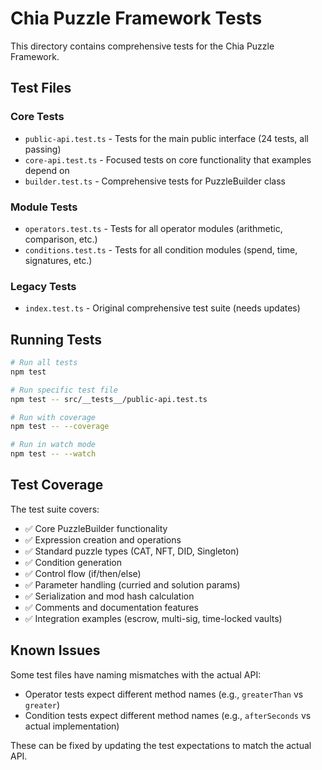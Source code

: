# Chia Puzzle Framework Tests

This directory contains comprehensive tests for the Chia Puzzle Framework.

## Test Files

### Core Tests
- `public-api.test.ts` - Tests for the main public interface (24 tests, all passing)
- `core-api.test.ts` - Focused tests on core functionality that examples depend on
- `builder.test.ts` - Comprehensive tests for PuzzleBuilder class

### Module Tests
- `operators.test.ts` - Tests for all operator modules (arithmetic, comparison, etc.)
- `conditions.test.ts` - Tests for all condition modules (spend, time, signatures, etc.)

### Legacy Tests
- `index.test.ts` - Original comprehensive test suite (needs updates)

## Running Tests

```bash
# Run all tests
npm test

# Run specific test file
npm test -- src/__tests__/public-api.test.ts

# Run with coverage
npm test -- --coverage

# Run in watch mode
npm test -- --watch
```

## Test Coverage

The test suite covers:
- ✅ Core PuzzleBuilder functionality
- ✅ Expression creation and operations
- ✅ Standard puzzle types (CAT, NFT, DID, Singleton)
- ✅ Condition generation
- ✅ Control flow (if/then/else)
- ✅ Parameter handling (curried and solution params)
- ✅ Serialization and mod hash calculation
- ✅ Comments and documentation features
- ✅ Integration examples (escrow, multi-sig, time-locked vaults)

## Known Issues

Some test files have naming mismatches with the actual API:
- Operator tests expect different method names (e.g., `greaterThan` vs `greater`)
- Condition tests expect different method names (e.g., `afterSeconds` vs actual implementation)

These can be fixed by updating the test expectations to match the actual API. 